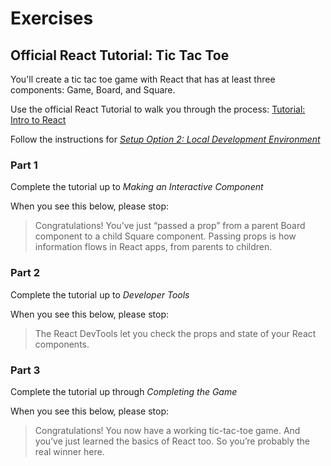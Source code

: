 # Exercises

## Official React Tutorial: Tic Tac Toe

You'll create a tic tac toe game with React that has at least three components: Game, Board, and Square.

Use the official React Tutorial to walk you through the process: [Tutorial: Intro to React](https://facebook.github.io/react/tutorial/tutorial.html)

Follow the instructions for [_Setup Option 2: Local Development Environment_](https://reactjs.org/tutorial/tutorial.html#setup-option-2-local-development-environment)

### Part 1

Complete the tutorial up to _Making an Interactive Component_

When you see this below, please stop:
> Congratulations! You’ve just “passed a prop” from a parent Board component to a child Square component. Passing props is how information flows in React apps, from parents to children.

### Part 2

Complete the tutorial up to _Developer Tools_

When you see this below, please stop:
> The React DevTools let you check the props and state of your React components.

### Part 3

Complete the tutorial up through _Completing the Game_

When you see this below, please stop:
> Congratulations! You now have a working tic-tac-toe game. And you’ve just learned the basics of React too. So you’re probably the real winner here.
<!--
### Part 4

Redo the version from the React Tutorial again, from scratch. Make the following changes:

* Create a new React app with `create-react-app`
* Create a `components` folder
* Make a .jsx file for each of the components you created with the tutorial
-->
